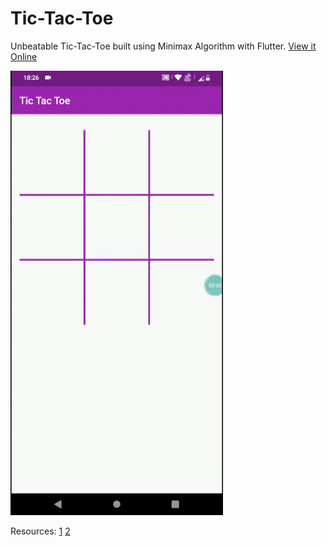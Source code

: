 # Tic-Tac-Toe

Unbeatable Tic-Tac-Toe built using Minimax Algorithm with Flutter. [View it Online](https://saurabhmittal16.github.io/tic-tac-toe/)

![Screenshot](static/1.gif)

Resources: [1](http://theoryofprogramming.com/2017/12/12/minimax-algorithm/) [2](https://www.quora.com/Is-there-a-simple-explanation-of-a-minimax-algorithm/answer/Glenn-Rhoads)
